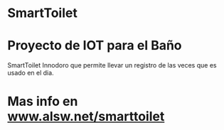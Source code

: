 # SmartToilet
Proyecto de IOT para el Baño 
=======
SmartToilet Innodoro que permite llevar un registro de las veces que es usado en el dia.


Mas info en www.alsw.net/smarttoilet
=========== 
